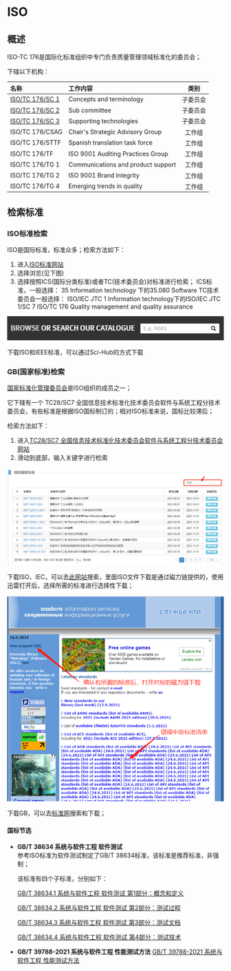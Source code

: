 # ISO

## 概述

ISO-TC 176是国际化标准组织中专门负责质量管理领域标准化的委员会；

下辖以下机构：

| 名称 | 工作内容 | 类别 |
| :--- | :--- | :---: |
| [ISO/TC 176/SC 1](https://www.iso.org/committee/53888.html) | Concepts and terminology | 子委员会 |
| [ISO/TC 176/SC 2](https://www.iso.org/committee/53896.html) | Sub committee | 子委员会 |
| [ISO/TC 176/SC 3](https://www.iso.org/committee/53934.html) | Supporting technologies | 子委员会 |
| ISO/TC 176/CSAG  | Chair's Strategic Advisory Group | 工作组 |
| ISO/TC 176/STTF  | Spanish translation task force | 工作组 |
| ISO/TC 176/TF  | ISO 9001 Auditing Practices Group | 工作组 |
| ISO/TC 176/TG 1  | Communications and product support | 工作组 |
| ISO/TC 176/TG 2  | ISO 9001 Brand Integrity | 工作组 |
| ISO/TC 176/TG 4  | Emerging trends in quality | 工作组 |

## 检索标准

### ISO标准检索

ISO是国际标准，标准众多；检索方法如下：

1. 进入[ISO标准网站](https://www.iso.org/standards.html)
2. 选择浏览\(见下图\)
3. 选择按照ICS\(国际分类标准\)或者TC\(技术委员会\)对标准进行检索； ICS标准，一般选择：         35 Information technology 下的35.080 Software TC技术委员会一般选择：        ISO/IEC JTC 1 Information technology下的ISO/IEC JTC 1/SC 7        ISO/TC 176 Quality management and quality assurance

![](../.gitbook/assets/image%20%284%29.png)

下载ISO和IEEE标准，可以通过Sci-Hub的方式下载

### GB\(国家标准\)检索

[国家标准化管理委员会](http://www.sac.gov.cn/)是ISO组织的成员之一；

它下辖有一个 TC28/SC7 全国信息技术标准化技术委员会软件与系统工程分技术委员会，有些标准是根据ISO国标制订的；相对ISO标准来说，国标比较滞后；

检索方法如下：

1. 进入[TC28/SC7 全国信息技术标准化技术委员会软件与系统工程分技术委员会网站 ](http://std.samr.gov.cn/search/orgDetailView?tcCode=TC28SC7)
2. 滑动到底部，输入关键字进行检索 

![&#x6807;&#x51C6;&#x68C0;&#x7D22;&#x754C;&#x9762;](../.gitbook/assets/image%20%2865%29.png)

下载ISO、IEC，可以去[此网站](http://snti.ru/)搜索，里面ISO文件下载是通过磁力链提供的，使用迅雷打开后，选择所需的标准进行选择性下载；

![snti.ru&#x7F51;&#x7AD9;](../.gitbook/assets/image%20%28147%29.png)

下载GB，可以去[标准网](https://www.biaozhun.org/)搜索和下载；

#### 国标节选

* **GB/T 38634 系统与软件工程 软件测试**  
  参考ISO标准为软件测试制定了GB/T 38634标准，该标准是推荐标准，非强制；

   该标准有四个子标准，分别如下：

  [GB/T 38634.1 系统与软件工程 软件测试 第1部分：概念和定义](http://std.samr.gov.cn/gb/search/gbDetailed?id=A47A713B75E614ABE05397BE0A0ABB25)

  [GB/T 38634.2 系统与软件工程 软件测试 第2部分：测试过程](http://std.samr.gov.cn/gb/search/gbDetailed?id=A47A713B75E414ABE05397BE0A0ABB25)

  [GB/T 38634.3 系统与软件工程 软件测试 第3部分：测试文档](http://std.samr.gov.cn/gb/search/gbDetailed?id=A47A713B763E14ABE05397BE0A0ABB25)

  [GB/T 38634.4 系统与软件工程 软件测试 第4部分：测试技术](http://std.samr.gov.cn/gb/search/gbDetailed?id=A47A713B763614ABE05397BE0A0ABB25)  

* **GB/T 39788-2021 系统与软件工程 性能测试方法** [GB/T 39788-2021 系统与软件工程 性能测试方法](http://std.samr.gov.cn/gb/search/gbDetailed?id=BD89DE8E07233D08E05397BE0A0A4FAD)

### 





